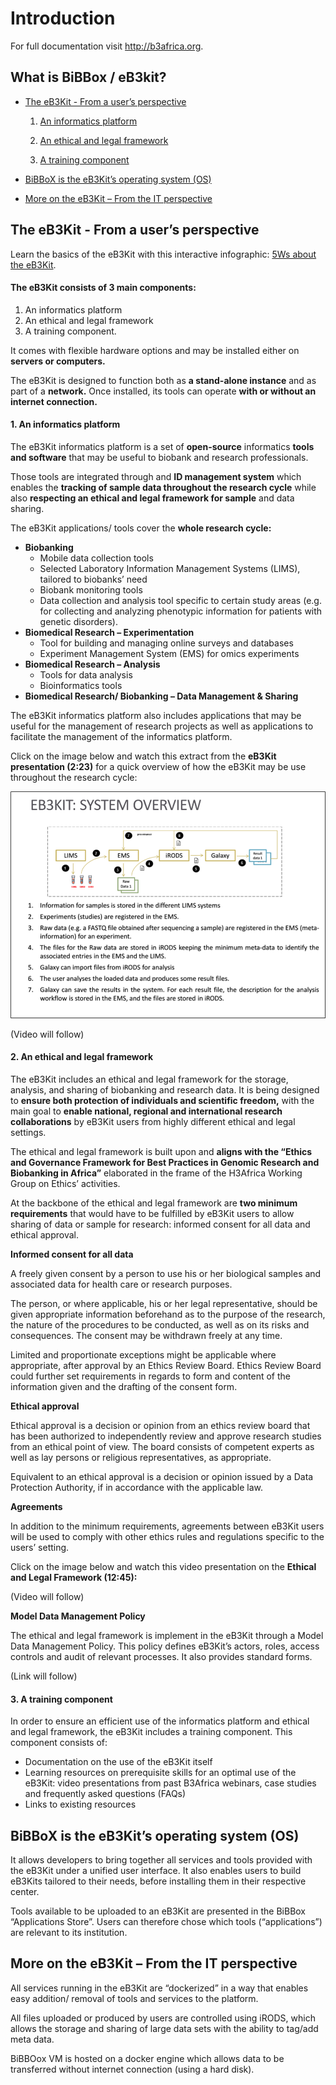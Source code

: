 # Introduction
For full documentation visit <http://b3africa.org>.

## What is BiBBox / eB3kit?


* [The eB3Kit - From a user’s perspective](#users-perspective)

    1. [An informatics platform](#informatics-platform)
    
    2. [An ethical and legal framework](#ethical-legal-framework)
    
    3. [A training component](#training-component)
    
* [BiBBoX is the eB3Kit’s operating system (OS)](#operating-system)

* [More on the eB3Kit – From the IT perspective](#more)


## <a name="users-perspective"></a>The eB3Kit - From a user’s perspective

Learn the basics of the eB3Kit with this interactive infographic: [5Ws about the eB3Kit](http://www.b3africa.org/?page_id=1494). 

#### The eB3Kit consists of 3 main components:
1. An informatics platform
2. An ethical and legal framework
3. A training component.

It comes with flexible hardware options and may be installed either on **servers or computers.**
 
The eB3Kit is designed to function both as **a stand-alone instance** and as part of a **network.** Once installed, its tools can operate **with or without an internet connection.**

#### <a name="informatics-platform"></a>1. An informatics platform

The eB3Kit informatics platform is a set of **open-source** informatics **tools and software** that may be useful to biobank and research professionals.
 
Those tools are integrated through and **ID management system** which enables the **tracking of sample data throughout the research cycle** while also **respecting an ethical and legal framework for sample** and data sharing.
 
The eB3Kit applications/ tools cover the **whole research cycle:**

* **Biobanking** 
    * Mobile data collection tools
    * Selected Laboratory Information Management Systems (LIMS), tailored to biobanks’ need
    * Biobank monitoring tools
    * Data collection and analysis tool specific to certain study areas (e.g. for collecting and analyzing phenotypic information for patients with genetic disorders).
* **Biomedical Research – Experimentation**
    * Tool for building and managing online surveys and databases
    * Experiment Management System (EMS) for omics experiments
* **Biomedical Research – Analysis** 
    * Tools for data analysis
    * Bioinformatics tools
* **Biomedical Research/ Biobanking – Data Management & Sharing**

The eB3Kit informatics platform also includes applications that may be useful for the management of research projects as well as applications to facilitate the management of the informatics platform.

Click on the image below and watch this extract from the **eB3Kit presentation (2:23)** for a quick overview of how the eB3Kit may be use throughout the research cycle:

![System Overview](images/introduction/system_overview.png "System Overview")

(Video will follow)
 
#### <a name="ethical-legal-framework"></a>2. An ethical and legal framework

The eB3Kit includes an ethical and legal framework for the storage, analysis, and sharing of biobanking and research data. It is being designed to **ensure both protection of individuals and scientific freedom,** with the main goal to **enable national, regional and international research collaborations** by eB3Kit users from highly different ethical and legal settings.

The ethical and legal framework is built upon and **aligns with the “Ethics and Governance Framework for Best Practices in Genomic Research and Biobanking in Africa”** elaborated in the frame of the H3Africa Working Group on Ethics’ activities.
  
At the backbone of the ethical and legal framework are **two minimum requirements** that would have to be fulfilled by eB3Kit users to allow sharing of data or sample for research: informed consent for all data and ethical approval.
 
**Informed consent for all data**
 
A freely given consent by a person to use his or her biological samples and associated data for health care or research purposes.

The person, or where applicable, his or her legal representative, should be given appropriate information beforehand as to the purpose of the research, the nature of the procedures to be conducted, as well as on its risks and consequences. The consent may be withdrawn freely at any time.

Limited and proportionate exceptions might be applicable where appropriate, after approval by an Ethics Review Board. Ethics Review Board could further set requirements in regards to form and content of the information given and the drafting of the consent form.

**Ethical approval**
 
Ethical approval is a decision or opinion from an ethics review board that has been authorized to independently review and approve research studies from an ethical point of view. The board consists of competent experts as well as lay persons or religious representatives, as appropriate.

Equivalent to an ethical approval is a decision or opinion issued by a Data Protection Authority, if in accordance with the applicable law.

**Agreements**

In addition to the minimum requirements, agreements between eB3Kit users will be used to comply with other ethics rules and regulations specific to the users’ setting.

Click on the image below and watch this video presentation on the **Ethical and Legal Framework (12:45):**

(Video will follow)


**Model Data Management Policy**

The ethical and legal framework is implement in the eB3Kit through a Model Data Management Policy. This policy defines eB3Kit’s actors, roles, access controls and audit of relevant processes. It also provides standard forms.

(Link will follow)


#### <a name="training-component"></a>3. A training component

In order to ensure an efficient use of the informatics platform and ethical and legal framework, the eB3Kit includes a training component. This component consists of:

* Documentation on the use of the eB3Kit itself
* Learning resources on prerequisite skills for an optimal use of the eB3Kit: video presentations from past B3Africa webinars, case studies and frequently asked questions (FAQs) 
* Links to existing resources


## <a name="operating-system"></a>BiBBoX is the eB3Kit’s operating system (OS)

It allows developers to bring together all services and tools provided with the eB3Kit under a unified user interface. It also enables users to build eB3Kits tailored to their needs, before installing them in their respective center.

Tools available to be uploaded to an eB3Kit are presented in the BiBBox “Applications Store”. Users can therefore chose which tools (“applications”) are relevant to its institution. 


## <a name="more"></a>More on the eB3Kit – From the IT perspective

All services running in the eB3Kit are “dockerized” in a way that enables easy addition/ removal of tools and services to the platform.

All files uploaded or produced by users are controlled using iRODS, which allows the storage and sharing of large data sets with the ability to tag/add meta data.
 
BiBBOox VM is hosted on a docker engine which allows data to be transferred without internet connection (using a hard disk).
